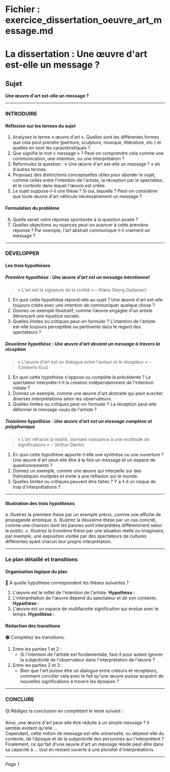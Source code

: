 # Fichier : exercice_dissertation_oeuvre_art_message.md

# La dissertation : Une œuvre d'art est-elle un message ?

## Sujet
**Une œuvre d'art est-elle un message ?**

---

### INTRODUIRE

#### Réflexion sur les termes du sujet

1. Analysez le terme « œuvre d'art ». Quelles sont les différentes formes que cela peut prendre (peinture, sculpture, musique, littérature, etc.) et quelles en sont les caractéristiques ?
2. Que signifie le mot « message » ? Peut-on comprendre cela comme une communication, une intention, ou une interprétation ?
3. Reformulez la question : « Une œuvre d'art est-elle un message ? » en d'autres termes.
4. Proposez des distinctions conceptuelles utiles pour aborder le sujet, comme celles entre l'intention de l'artiste, la réception par le spectateur, et le contexte dans lequel l'œuvre est créée.
5. Le sujet suppose-t-il une thèse ? Si oui, laquelle ? Peut-on considérer que toute œuvre d'art véhicule nécessairement un message ?

#### Formulation du problème

6. Quelle serait votre réponse spontanée à la question posée ? 
7. Quelles objections ou nuances peut-on avancer à cette première réponse ? Par exemple, l'art abstrait communique-t-il vraiment un message ?

---

### DÉVELOPPER

#### Les trois hypothèses

##### Première hypothèse : Une œuvre d'art est un message intentionnel

> « L'art est la signature de la civilité » – (Hans Georg Gadamer)

1. En quoi cette hypothèse répond-elle au sujet ? Une œuvre d'art est-elle toujours créée avec une intention de communiquer quelque chose ?
2. Donnez un exemple illustratif, comme l’œuvre engagée d'un artiste dénonçant une injustice sociale.
3. Quelles limites ou critiques peut-on formuler ? L'intention de l'artiste est-elle toujours perceptible ou pertinente dans le regard des spectateurs ?

##### Deuxième hypothèse : Une œuvre d'art devient un message à travers la réception

> « L'œuvre d'art est un dialogue entre l'auteur et le récepteur » – (Umberto Eco)

1. En quoi cette hypothèse s'oppose ou complète la précédente ? Le spectateur interprète-t-il la création indépendamment de l'intention initiale ?
2. Donnez un exemple, comme une œuvre d'art abstraite qui peut susciter diverses interprétations selon les observateurs.
3. Quelles limites ou critiques peut-on formuler ? La réception peut-elle déformer le message voulu de l'artiste ?

##### Troisième hypothèse : Une œuvre d'art est un message complexe et polyphonique

> « L'art réfracte la réalité, donnant naissance à une multitude de significations » – (Arthur Danto)

1. En quoi cette hypothèse apporte-t-elle une synthèse ou une ouverture ? Une œuvre d'art peut-elle être à la fois un message et un espace de questionnements ?
2. Donnez un exemple, comme une œuvre qui interpelle sur des thématiques multiples et invite à une réflexion sur le monde.
3. Quelles limites ou critiques peuvent être faites ? Y a-t-il un risque de trop d'interprétations ? 

---

#### Illustration des trois hypothèses

a. Illustrez la première thèse par un exemple précis, comme une affiche de propagande artistique.
b. Illustrez la deuxième thèse par un cas concret, comme une chanson dont les paroles sont interprétées différemment selon le public.
c. Illustrez la troisième thèse par une situation réelle ou imaginaire, par exemple, une exposition visitée par des spectateurs de cultures différentes ayant chacun leur propre interprétation.

---

### Le plan détaillé et transitions

#### Organisation logique du plan

🔴 À quelle hypothèse correspondent les thèses suivantes ?

1. L'œuvre est le reflet de l'intention de l'artiste. **Hypothèse :**
2. L'interprétation de l'œuvre dépend du spectateur et de son contexte. **Hypothèse :**
3. L'œuvre est un espace de multifacette signification qui évolue avec le temps. **Hypothèse :**

#### Rédaction des transitions

🟠 Complétez les transitions.

1. Entre les parties 1 et 2 :  
   - Si l'intention de l'artiste est fondamentale, faut-il pour autant ignorer la subjectivité de l'observateur dans l'interprétation de l'œuvre ?
2. Entre les parties 2 et 3 :  
   - Bien que l'art puisse être un dialogue entre créeurs et récepteurs, comment concilier cela avec le fait qu'une œuvre puisse acquérir de nouvelles significations à travers les époques ?

---

### CONCLURE

🟡 Rédigez la conclusion en complétant le texte suivant :

Ainsi, une œuvre d'art peut-elle être réduite à un simple message ? Il semble evident qu'elle …  
Cependant, cette notion de message est-elle universelle, ou dépend-elle du contexte, de l'époque et de la subjectivité des personnes qui l'interprètent ?  
Finalement, ce qui fait d'une œuvre d'art un message réside peut-être dans sa capacité à … tout en restant ouverte à une pluralité d'interprétations.

--- 

*Page 1*